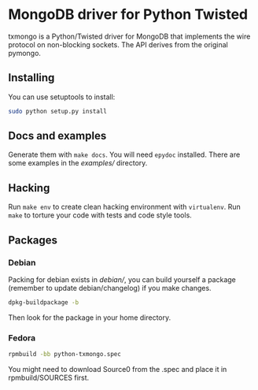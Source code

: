 # MongoDB driver for Python Twisted

txmongo is a Python/Twisted driver for MongoDB that implements the wire
protocol on non-blocking sockets. The API derives from the original pymongo.

## Installing

You can use setuptools to install:

```sh
sudo python setup.py install
```

## Docs and examples

Generate them with `make docs`. You will need `epydoc` installed.
There are some examples in the *examples/* directory.

## Hacking

Run `make env` to create clean hacking environment with `virtualenv`.
Run `make` to torture your code with tests and code style tools.

## Packages

### Debian

Packing for debian exists in *debian/*, you can build yourself a package
(remember to update debian/changelog) if you make changes.

```sh
dpkg-buildpackage -b
```

Then look for the package in your home directory.

### Fedora

```sh
rpmbuild -bb python-txmongo.spec
```

You might need to download Source0 from the .spec and place it in
rpmbuild/SOURCES first.

